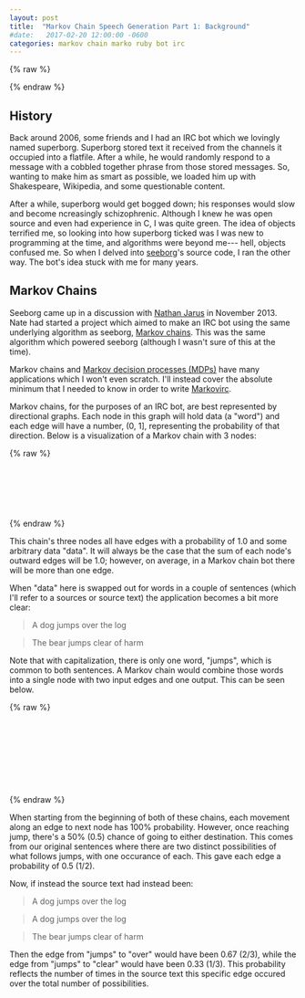 ```yaml
---
layout: post
title:  "Markov Chain Speech Generation Part 1: Background"
#date:   2017-02-20 12:00:00 -0600
categories: markov chain marko ruby bot irc
---
```


{% raw %}
  <script src="https://d3js.org/d3.v4.min.js"></script>
  <script src="/js/markov/graphing.js"></script>
{% endraw %}

History
----------
Back around 2006, some friends and I had an IRC bot which we lovingly named superborg. Superborg stored text it received from the channels it occupied into a flatfile. After a while, he would randomly respond to a message with a cobbled together phrase from those stored messages. So, wanting to make him as smart as possible, we loaded him up with Shakespeare, Wikipedia, and some questionable content.

After a while, superborg would get bogged down; his responses would slow and become ncreasingly schizophrenic. Although I knew he was open source and even had experience in C, I was quite green. The idea of objects terrified me, so looking into how superborg ticked was I was new to programming at the time, and algorithms were beyond me--- hell, objects confused me. So when I delved into [seeborg](https://github.com/hmage/seeborg)'s source code, I ran the other way. The bot's idea stuck with me for many years.

Markov Chains
-------------
Seeborg came up in a discussion with [Nathan Jarus](http://nathanjar.us/) in November 2013. Nate had started a project which aimed to make an IRC bot using the same underlying algorithm as seeborg, [Markov chains](https://en.wikipedia.org/wiki/Markov_chain). This was the same algorithm which powered seeborg (although I wasn't sure of this at the time).

Markov chains and [Markov decision processes (MDPs)](https://en.wikipedia.org/wiki/Markov_decision_process) have many applications which I won't even scratch. I'll instead cover the absolute minimum that I needed to know in order to write [Markovirc](https://github.com/LinuxMercedes/markovirc).

Markov chains, for the purposes of an IRC bot, are best represented by directional graphs. Each node in this graph will hold data (a "word") and each edge will have a number, (0, 1], representing the probability of that direction. Below is a visualization of a Markov chain with 3 nodes:

{% raw %}
<svg id="markov-chain" width="960" height="175"></svg>

<style type="text/css">
</style>

<script>
  var svg = d3.select("svg#markov-chain"),
      g = svg.append("g");

  var first = addChain(g, 50, 50, "data");
  var second = addChain(g, 200, 50, "data");
  var third = addChain(g, 350, 50, "data");

  drawLine(g, first.cx, first.cy, second.mnx, second.mny, "1.0");
  drawLine(g, second.cx, second.cy, third.mnx, third.mny, "1.0");
</script>
{% endraw %}

This chain's three nodes all have edges with a probability of 1.0 and some arbitrary data "data". It will always be the case that the sum of each node's outward edges will be 1.0; however, on average, in a Markov chain bot there will be more than one edge.

When "data" here is swapped out for words in a couple of sentences (which I'll refer to a sources or source text) the application becomes a bit more clear:
> A dog jumps over the log

> The bear jumps clear of harm

Note that with capitalization, there is only one word, "jumps", which is common to both sentences. A Markov chain would combine those words into a single node with two input edges and one output. This can be seen below.

{% raw %}
<svg id="markov-chain-sentence" width="960" height="250"></svg>

<script>
  var svg = d3.select("svg#markov-chain-sentence"),
      g = svg.append("g"),
      sentence1 = ["A", "dog", "jumps", "over", "the", "log"],
      sentence2 = ["The", "bear", "jumps", "clear", "of", "harm"],
      chains1 = [],
      chains2 = [];

  var thisx = 50,
      thisy = 50,
      xspacing = 140,
      yspacing = 100;

  sentence1.forEach(function(e, i) {
    if(i != 2) {
      chains1.push(addChain(g, thisx, thisy, e));
    }
    thisx += xspacing;
  });

  thisx = 50,
  thisy += yspacing;
  sentence2.forEach(function(e, i) {
    if(i != 2) {
      chains2.push(addChain(g, thisx, thisy, e));
    }
    thisx += xspacing;
  });

  // draw crossover word
  thisy -= yspacing / 2;
  var crossover = addChain(g, xspacing * 2 + 50, thisy, "jumps");

  for(var i=0; i<chains1.length-1; i++) {
    if(i == 1) {
      drawLine(g, chains1[i].cx, chains1[i].cy, crossover.mnx, crossover.mny, "1.0");
    } else {
      drawLine(g, chains1[i].cx, chains1[i].cy, chains1[i+1].mnx, chains1[i+1].mny, "1.0");
    }
  }
  for(var i=0; i<chains2.length-1; i++) {
    if(i == 1) {
      drawLine(g, chains2[i].cx, chains2[i].cy, crossover.mnx, crossover.mny, "1.0");
    } else {
      drawLine(g, chains2[i].cx, chains2[i].cy, chains2[i+1].mnx, chains2[i+1].mny, "1.0");
    }
  }

  // Draw crossover lines
  drawLine(g, crossover.cx, crossover.cy, chains1[2].mnx, chains1[2].mny, "0.5");
  drawLine(g, crossover.cx, crossover.cy, chains2[2].mnx, chains2[2].mny, "0.5");
</script>
{% endraw %}

When starting from the beginning of both of these chains, each movement along an edge to next node has 100% probability. However, once reaching jump, there's a 50% (0.5) chance of going to either destination. This comes from our original sentences where there are two distinct possibilities of what follows jumps, with one occurance of each. This gave each edge a probability of 0.5 (1/2).

Now, if instead the source text had instead been:
> A dog jumps over the log

> A dog jumps over the log

> The bear jumps clear of harm

Then the edge from "jumps" to "over" would have been 0.67 (2/3), while the edge from "jumps" to "clear" would have been 0.33 (1/3). This probability reflects the number of times in the source text this specific edge occured over the total number of possibilities.
